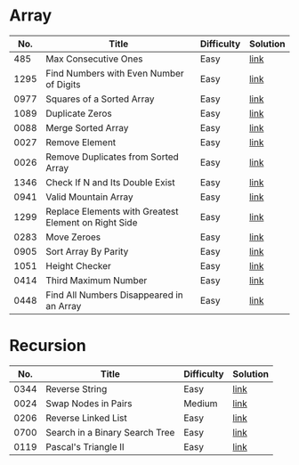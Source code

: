 # Array
|No.|Title|Difficulty|Solution|
|---|---|---|---|
|485|Max Consecutive Ones|Easy|[link](array/0485.md)|
|1295|Find Numbers with Even Number of Digits|Easy|[link](array/1295.md)|
|0977|Squares of a Sorted Array|Easy|[link](array/0977.md)|
|1089|Duplicate Zeros|Easy|[link](array/1089.md)|
|0088|Merge Sorted Array|Easy|[link](array/0088.md)|
|0027|Remove Element|Easy|[link](array/0027.md)|
|0026|Remove Duplicates from Sorted Array|Easy|[link](array/0026.md)|
|1346|Check If N and Its Double Exist|Easy|[link](array/1346.md)|
|0941|Valid Mountain Array|Easy|[link](array/0941.md)|
|1299|Replace Elements with Greatest Element on Right Side|Easy|[link](array/1299.md)|
|0283|Move Zeroes|Easy|[link](array/0283.md)|
|0905|Sort Array By Parity|Easy|[link](array/0905.md)|
|1051|Height Checker|Easy|[link](array/1051.md)|
|0414|Third Maximum Number|Easy|[link](array/0414.md)|
|0448|Find All Numbers Disappeared in an Array|Easy|[link](array/0448.md)|

# Recursion
|No.|Title|Difficulty|Solution|
|---|---|---|---|
|0344|Reverse String|Easy|[link](recursion/0344.md)|
|0024|Swap Nodes in Pairs|Medium|[link](recursion/0024.md)|
|0206|Reverse Linked List|Easy|[link](recursion/0206.md)|
|0700|Search in a Binary Search Tree|Easy|[link](recursion/0700.md)|
|0119|Pascal's Triangle II|Easy|[link](recursion/0119.md)|
